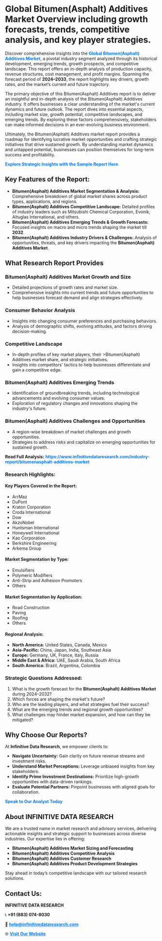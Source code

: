 <h1>Global Bitumen(Asphalt) Additives Market Overview including growth forecasts, trends, competitive analysis, and key player strategies.</h1>
<p>
Discover comprehensive insights into the 
<a href="https://www.infinitivedataresearch.com/industry-report/bitumenasphalt-additives-market" rel="dofollow" style="color: #007BFF; text-decoration: none;"><strong>Global Bitumen(Asphalt) Additives Market</strong></a>, a pivotal industry segment analyzed through its historical development, emerging trends, growth prospects, and competitive landscape. This report offers an in-depth analysis of production capacity, revenue structures, cost management, and profit margins. Spanning the forecast period of <strong>2024–2033</strong>, the report highlights key drivers, growth rates, and the market’s current and future trajectory.
</p>
<p>
The primary objective of this Bitumen(Asphalt) Additives report is to deliver an insightful and in-depth analysis of the Bitumen(Asphalt) Additives industry. It offers businesses a clear understanding of the market's current dynamics and future outlook. The report dives into essential aspects, including market size, growth potential, competitive landscapes, and emerging trends. By exploring these factors comprehensively, stakeholders can make informed decisions in an ever-evolving business environment.
</p>
<p>
Ultimately, the Bitumen(Asphalt) Additives market report provides a roadmap for identifying lucrative market opportunities and crafting strategic initiatives that drive sustained growth. By understanding market dynamics and untapped potential, businesses can position themselves for long-term success and profitability.
</p>
<p>
<a href="https://www.infinitivedataresearch.com/request-sample/reportId=106080" style="color: #007BFF; text-decoration: none;"><strong>Explore Strategic Insights with the Sample Report Here</strong></a>
</p>

<h2>Key Features of the Report:</h2>
<ul>
<li><strong>Bitumen(Asphalt) Additives Market Segmentation & Analysis:</strong> Comprehensive breakdown of global market shares across product types, applications, and regions.</li>
<li><strong>Bitumen(Asphalt) Additives Competitive Landscape:</strong> Detailed profiles of industry leaders such as Mitsubishi Chemical Corporation, Evonik, Altuglas International, and others.</li>
<li><strong>Bitumen(Asphalt) Additives Emerging Trends & Growth Forecasts:</strong> Focused insights on macro and micro trends shaping the market till <strong>2032</strong>.</li>
<li><strong>Bitumen(Asphalt) Additives Industry Drivers & Challenges:</strong> Analysis of opportunities, threats, and key drivers impacting the <strong>Bitumen(Asphalt) Additives Market</strong>.</li>
</ul>

<h2>What Research Report Provides</h2>
<h3>Bitumen(Asphalt) Additives Market Growth and Size</h3>
<ul>
<li>Detailed projections of growth rates and market size.</li>
<li>Comprehensive insights into current trends and future opportunities to help businesses forecast demand and align strategies effectively.</li>
</ul>

<h3>Consumer Behavior Analysis</h3>
<ul>
<li>Insights into changing consumer preferences and purchasing behaviors.</li>
<li>Analysis of demographic shifts, evolving attitudes, and factors driving decision-making.</li>
</ul>

<h3>Competitive Landscape</h3>
<ul>
<li>In-depth profiles of key market players, their >Bitumen(Asphalt) Additives market share, and strategic initiatives.</li>
<li>Insights into competitors' tactics to help businesses differentiate and gain a competitive edge.</li>
</ul>

<h3>Bitumen(Asphalt) Additives Emerging Trends</h3>
<ul>
<li>Identification of groundbreaking trends, including technological advancements and evolving consumer values.</li>
<li>Exploration of regulatory changes and innovations shaping the industry's future.</li>
</ul>

<h3>Bitumen(Asphalt) Additives Challenges and Opportunities</h3>
<ul>
<li>A region-wise breakdown of market challenges and growth opportunities.</li>
<li>Strategies to address risks and capitalize on emerging opportunities for sustained growth.</li>
</ul>
<p><strong>Read Full Analysis:</strong> <a href="https://www.infinitivedataresearch.com/industry-report/bitumenasphalt-additives-market" rel="dofollow" style="color: #007BFF; text-decoration: none;"><strong>https://www.infinitivedataresearch.com/industry-report/bitumenasphalt-additives-market</strong></a></p>
<h3>Research Highlights:</h3>
<h4>Key Players Covered in the Report:</h4>
<ul><li>ArrMaz</li><li>DuPont</li><li>Kraton Corporation</li><li>Croda International</li><li>Dow</li><li>AkzoNobel</li><li>Huntsman International</li><li>Honeywell International</li><li>Kao Corporation</li><li>Berkshire Engineering</li><li>Arkema Group</li></ul>
<h4>Market Segmentation by Type:</h4>
<ul><li>Emulsifiers</li><li>Polymeric Modifiers</li><li>Anti-Strip and Adhesion Promoters</li><li>Others</li></ul>
<h4>Market Segmentation by Application:</h4>
<ul><li>Road Construction</li><li>Paving</li><li>Roofing</li><li>Others</li></ul>

<h4>Regional Analysis:</h4>
<ul>
<li><strong>North America:</strong> United States, Canada, Mexico</li>
<li><strong>Asia-Pacific:</strong> China, Japan, India, Southeast Asia</li>
<li><strong>Europe:</strong> Germany, UK, France, Italy, Russia</li>
<li><strong>Middle East & Africa:</strong> UAE, Saudi Arabia, South Africa</li>
<li><strong>South America:</strong> Brazil, Argentina, Colombia</li>
</ul>

<h3>Strategic Questions Addressed:</h3>
<ol>
<li>What is the growth forecast for the <strong>Bitumen(Asphalt) Additives Market</strong> during 2024–2032?</li>
<li>Which forces are shaping the market's future?</li>
<li>Who are the leading players, and what strategies fuel their success?</li>
<li>What are the emerging trends and regional growth opportunities?</li>
<li>What challenges may hinder market expansion, and how can they be mitigated?</li>
</ol>

<h2>Why Choose Our Reports?</h2>
<p>At <strong>Infinitive Data Research</strong>, we empower clients to:</p>
<ul>
<li><strong>Navigate Uncertainty:</strong> Gain clarity on future revenue streams and investment risks.</li>
<li><strong>Understand Market Perceptions:</strong> Leverage unbiased insights from key stakeholders.</li>
<li><strong>Identify Prime Investment Destinations:</strong> Prioritize high-growth opportunities with data-driven rankings.</li>
<li><strong>Evaluate Potential Partners:</strong> Pinpoint businesses with aligned goals for collaboration.</li>
</ul>
<p><a href="https://www.infinitivedataresearch.com/industry-report/bitumenasphalt-additives-market" rel="dofollow" style="color: #007BFF; text-decoration: none;"><strong>Speak to Our Analyst Today</strong></a></p>

<h2>About INFINITIVE DATA RESEARCH</h2>
<p>We are a trusted name in market research and advisory services, delivering actionable insights and strategic support to businesses across diverse industries. Our expertise lies in offering:</p>
<ul>
<li><strong>Bitumen(Asphalt) Additives Market Sizing and Forecasting</strong></li>
<li><strong>Bitumen(Asphalt) Additives Competitive Analysis</strong></li>
<li><strong>Bitumen(Asphalt) Additives Customer Research</strong></li>
<li><strong>Bitumen(Asphalt) Additives Product Development Strategies</strong></li>
</ul>
<p>Stay ahead in today’s competitive landscape with our tailored research solutions.</p>

<h2>Contact Us:</h2>
<p><strong>INFINITIVE DATA RESEARCH</strong></p>
<p>📞 <strong>+91 (883) 074-8030</strong></p>
<p>📧 <strong><a href="mailto:help@infinitivedataresearch.com" style="color: #007BFF;">help@infinitivedataresearch.com</a></strong></p>
<p>🌐 <strong><a href="https://www.infinitivedataresearch.com" rel="dofollow" style="color: #007BFF;">Visit Our Website</a></strong></p>